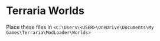 # Terraria Worlds

Place these files in `<C:\Users\<USER>\OneDrive\Documents\My Games\Terraria\ModLoader\Worlds>`

